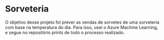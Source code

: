 # Sorveteria

O objetivo desse projeto foi prever as vendas de sorvetes de uma sorveteria com base na temperatura do dia. Para isso, usei o Azure Machine Learning, e segue no repositório prints de todo o processo realizado.
